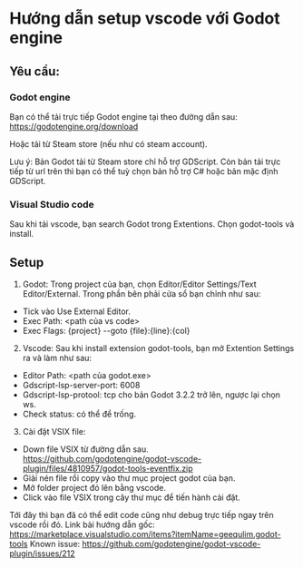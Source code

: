 # Hướng dẫn setup vscode với Godot engine
## Yêu cầu:
### Godot engine
Bạn có thể tải trực tiếp Godot engine tại theo đường dẫn sau:
https://godotengine.org/download

Hoặc tải từ Steam store (nếu như có steam account).

Lưu ý: Bản Godot tải từ Steam store chỉ hỗ trợ GDScript. Còn bản tải trực tiếp từ url trên thì bạn có thể tuỳ chọn bản hỗ trợ C# hoặc bản mặc định GDScript.

### Visual Studio code
Sau khi tải vscode, bạn search Godot trong Extentions.
Chọn godot-tools và install.

## Setup
1. Godot:
Trong project của bạn, chọn Editor/Editor Settings/Text Editor/External.
Trong phần bên phải cửa sổ bạn chỉnh như sau:
- Tick vào Use External Editor.
- Exec Path: <path của vs code>
- Exec Flags: {project} --goto {file}:{line}:{col}

2. Vscode:
Sau khi install extension godot-tools, bạn mở Extention Settings ra và làm như sau:
- Editor Path: <path của godot.exe>
- Gdscript-lsp-server-port: 6008
- Gdscript-lsp-protool: tcp cho bản Godot 3.2.2 trở lên, ngược lại chọn ws.
- Check status: có thể để trống.

3. Cài đặt VSIX file:
- Down file VSIX từ đường dẫn sau.
https://github.com/godotengine/godot-vscode-plugin/files/4810957/godot-tools-eventfix.zip
- Giải nén file rồi copy vào thư mục project godot của bạn.
- Mở folder project đó lên bằng vscode.
- Click vào file VSIX trong cây thư mục để tiến hành cài đặt.

Tới đây thì bạn đã có thể edit code cũng như debug trực tiếp ngay trên vscode rồi đó.
Link bài hướng dẫn gốc: https://marketplace.visualstudio.com/items?itemName=geequlim.godot-tools
Known issue: https://github.com/godotengine/godot-vscode-plugin/issues/212